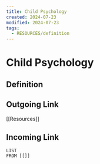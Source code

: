 ```yaml
---
title: Child Psychology
created: 2024-07-23
modified: 2024-07-23
tags:
  - RESOURCES/definition
---
```

# Child Psychology
## Definition

## Outgoing Link
[[Resources]]
## Incoming Link
```dataview
LIST
FROM [[]]
```

